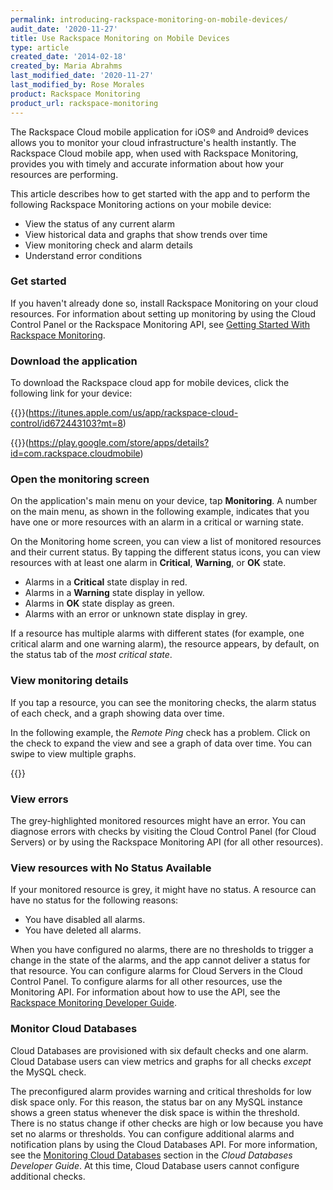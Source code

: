 ```yaml
---
permalink: introducing-rackspace-monitoring-on-mobile-devices/
audit_date: '2020-11-27'
title: Use Rackspace Monitoring on Mobile Devices
type: article
created_date: '2014-02-18'
created_by: Maria Abrahms
last_modified_date: '2020-11-27'
last_modified_by: Rose Morales
product: Rackspace Monitoring
product_url: rackspace-monitoring
---
```


The Rackspace Cloud mobile application for iOS&reg; and Android&reg; devices allows
you to monitor your cloud infrastructure's health instantly. The Rackspace
Cloud mobile app, when used with Rackspace Monitoring, provides you with timely
and accurate information about how your resources are performing.

This article describes how to get started with the app and to perform the
following Rackspace Monitoring actions on your mobile device:

- View the status of any current alarm
- View historical data and graphs that show trends over time
- View monitoring check and alarm details
- Understand error conditions

### Get started

If you haven't already done so, install Rackspace Monitoring on your cloud resources. For
information about setting up monitoring by using the Cloud Control Panel or the Rackspace
Monitoring API, see [Getting Started With Rackspace Monitoring](/support/how-to/cloud-monitoring).

### Download the application

To download the Rackspace cloud app for mobile devices, click the following link
for your device:

{{<image src="Download_on_the_App_Store_Badge_US-UK.png" alt="" title="">}}(https://itunes.apple.com/us/app/rackspace-cloud-control/id672443103?mt=8)

{{<image src="en_app_rgb_wo_60.png" alt="" title="">}}(https://play.google.com/store/apps/details?id=com.rackspace.cloudmobile)

### Open the monitoring screen

On the application's main menu on your device, tap **Monitoring**. A number on the
main menu, as shown in the following example, indicates that you have one or
more resources with an alarm in a critical or warning state.

On the Monitoring home screen, you can view a list of monitored resources and
their current status. By tapping the different status icons, you can view
resources with at least one alarm in **Critical**, **Warning**, or **OK** state.

- Alarms in a **Critical** state display in red.
- Alarms in a **Warning** state display in yellow.
- Alarms in **OK** state display as green.
- Alarms with an error or unknown state display in grey.

If a resource has multiple alarms with different states (for example, one
critical alarm and one warning alarm), the resource appears, by default, on the
status tab of the *most critical state*.

### View monitoring details

If you tap a resource, you can see the monitoring checks, the alarm status of
each check, and a graph showing data over time.

In the following example, the *Remote Ping* check has a problem. Click on the
check to expand the view and see a graph of data over time. You can swipe to
view multiple graphs.

{{<image src="newMonitoringDetails.png" alt="" title="">}}

### View errors

The grey-highlighted monitored resources might have an error. You can
diagnose errors with checks by visiting the Cloud Control Panel (for Cloud
Servers) or by using the Rackspace Monitoring API (for all other resources).

### View resources with No Status Available

If your monitored resource is grey, it might have no status. A resource can
have no status for the following reasons:

- You have disabled all alarms.
- You have deleted all alarms.

When you have configured no alarms, there are no thresholds to trigger a change
in the state of the alarms, and the app cannot deliver a status for that
resource. You can configure alarms for Cloud Servers in the Cloud Control
Panel. To configure alarms for all other resources, use the Monitoring API. For
information about how to use the API, see the
[Rackspace Monitoring Developer Guide](https://docs.rackspace.com/docs/cloud-monitoring/v1/developer-guide/).

### Monitor Cloud Databases

Cloud Databases are provisioned with six default checks and one alarm. Cloud
Database users can view metrics and graphs for all checks *except* the MySQL
check.

The preconfigured alarm provides warning and critical thresholds for low disk
space only. For this reason, the status bar on any MySQL instance shows a
green status whenever the disk space is within the threshold. There is no status
change if other checks are high or low because you have set no alarms or thresholds.
You can configure additional alarms and notification plans by using
the Cloud Databases API. For more information, see the
[Monitoring Cloud Databases](https://docs.rackspace.com/docs/cloud-databases/v1/developer-guide/#document-general-api-info/monitoring-cloud-databases)
section in the *Cloud Databases Developer Guide*. At this time, Cloud Database
users cannot configure additional checks.
